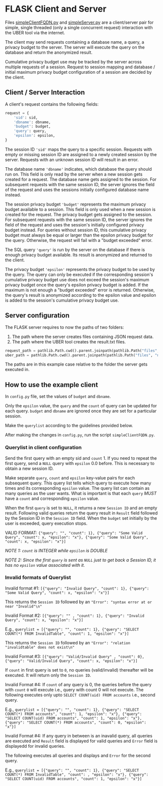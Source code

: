 # FLASK Client and Server

Files [simpleClientFQDN.py](uber/examples/simpleClientFQDN.py) and [simpleServer.py](uber/examples/simpleServer.py) are
a client/server pair for simple, single threaded (only a single concurrent request) interaction with the UBER tool via
the internet.

The client may send requests containing a database name, a query, a privacy budget to the server. The server will
execute the query on the database and return the anonymized result.

Cumulative privacy budget use may be tracked by the server across multiple requests of a session. Request to session
mapping and database / initial maximum privacy budget configuration of a session are decided by the client.

## Client / Server Interaction

A client's request contains the following fields:
```python
request = {
    'sid': sid,
    'dbname': dbname,
    'budget': budget,
    'query': query,
    'epsilon': epsilon,
}
```

The session ID `'sid'` maps the query to a specific session. Requests with empty or missing session ID are assigned to a
newly created session by the server. Requests with an unknown session ID will result in an error.

The database name `'dbname'` indicates, which database the query should run on. This field is only read by the server
when a new session gets created for a request. The database name gets assigned to the session. For subsequent requests
with the same session ID, the server ignores the field of the request and uses the sessions initially configured
database name instead.

The session privacy budget `'budget'` represents the maximum privacy budget available to a session. This
field is only used when a new session is created for the request. The privacy budget gets assigned to the session.
For subsequent requests with the same session ID, the server ignores the field of the request and uses the session's
initially configured privacy budget instead. For queries without session ID, this cumulative privacy budget must always
be equal or larger than the epsilon privacy budget for the query. Otherwise, the request will fail with a "budget
exceeded" error.

The SQL query `'query'` is run by the server on the database if there is enough privacy budget available. Its result is
anonymized and returned to the client.

The privacy budget `'epsilon'` represents the privacy budget to be used by the query. The query can only be executed if
the corresponding session's cumulative privacy budget use does not exceed the session's maximum privacy budget once the
query's epsilon privacy budget is added. If the maximum is not enough a "budget exceeded" error is returned. Otherwise,
the query's result is anonymized according to the epsilon value and epsilon is added to the session's cumulative privacy
budget use.

## Server configuration
The FLASK server requires to now the paths of two folders:

1. The path where the server creates files containing JSON request data.
2. The path where the UBER tool creates the result.txt files.

```python
request_path = pathlib.Path.cwd().parent.joinpath(pathlib.Path("files", "jsonreq"))
uber_path = pathlib.Path.cwd().parent.joinpath(pathlib.Path("files", "noisyres"))
```

The paths are in this example case relative to the folder the server gets executed in.


## How to use the example client

In `config.py` file, set the values of `budget` and `dbname`.

Only the `epsilon` value, the `query` and the `count` of query can be updated for each query. 
`budget` and `dbname` are ignored once they are set for a particular session.

Make the `querylist` according to the guidelines provided below.

After making the changes in `config.py`, run the script `simpleClientFQDN.py`.

### Querylist in client configuration
Send the first query with an empty sid and `count` 1. If you need to repeat the first query, send a `NULL` query with
`epsilon` 0.0 before. This is necessary to obtain a new session ID.

Make separate `query`, `count` and `epsilon` key-value pairs for each subsequent query.
This query list tells which query to execute how many times and its corresponding `epsilon` value.
The query list can contain as many queries as the user wants. 
What is important is that each `query` *MUST* have a `count` and corresponding `epsilon` value.

When the first `query` is set to `NULL`, it returns a new `Session ID` and an empty result.
Following valid queries return the query result in `Result` field followed by the Session ID in the `Session ID` field.
When the `budget` set initially by the user is exceeded, query execution stops. 

VALID FORMAT: `{"query": "", "count": 1}, {"query": "Some Valid Query", "count": x, "epsilon": "x"}, {"query": "Some Valid Query", "count": x, "epsilon": "x"}]`

*NOTE 1: `count` is INTEGER while `epsilon` is DOUBLE*

*NOTE 2: Since the first `query` is sent as `NULL` just to get back a Session ID, it has no `epsilon`
value associated with it.*



### Invalid formats of Querylist

Invalid format #1: `[{"query": "Invalid Query", "count": 1}, {"query": "Some Valid Query", "count": x, "epsilon": "x"}]`

This returns the `Session ID` followed by an `"Error": "syntax error at or near "Invalid"\n"`


Invalid Format #2: `[{"query": "" , "count": 1}, {"query": "Invalid Query", "count": x, "epsilon": "x"}]`

E.g., `querylist = [{"query": "", "count": 1}, {"query": "SELECT COUNT(*) FROM InvalidTable", "count": 1, "epsilon": "x"}]`

This returns the `Session ID` followed by an `"Error": "relation "invalidtable" does not exist\n"`


Invalid Format #3: `[{"query": "Valid/Invalid Query" , "count": 0}, {"query": "Valid/Invalid Query", "count": x, "epsilon": "x"}]`

If `count` in first query is set to `0`, no queries (valid/invalid) thereafter will be executed.
It will return only the `Session ID`.

Invalid Format #4: If `count` of any query is 0, the queries before the query with `count` `0` will execute i.e., query with count 0 will not execute.
The following executes only upto `SELECT COUNT(uid) FROM accounts` i.e., second query.

E.g., `querylist = [{"query": "", "count": 1}, {"query": "SELECT COUNT(*) FROM accounts", "count": 1, "epsilon": "x"},
              {"query": "SELECT COUNT(uid) FROM accounts", "count": 1, "epsilon": "x"},
              {"query": "SELECT COUNT(*) FROM accounts", "count": 0, "epsilon": "x"}]`
              
Invalid Format #4: If any query in between is an inavalid query, all queries are executed and
`Result` field is displayed for valid queries and `Error` field is displayedd for 
invalid queries.

The following executes all queries and displays and `Error` for the second query.

E.g., `querylist = [{"query": "", "count": 1}, {"query": "SELECT COUNT(*) FROM InvalidTable", "count": , "epsilon": "x"},
              {"query": "SELECT COUNT(uid) FROM accounts", "count": 1, "epsilon": "x"}]`


